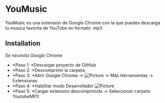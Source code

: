 YouMusic
========
YouMusic es una extensión de Google Chrome con la que puedes descarga tu musica favorita de YouTube en formato .mp3

## Installation
_Se necesita Google Chrome_
* *Paso 1: *Descargar proyecto de GitHub
* *Paso 2: *Descomprimir la carpeta
* *Paso 3: *Abrir Google Chrome -> ![Picture](https://gyazo.com/87ccaff12ae60d204f88ef281c4c93ac) -> Más Herramientas -> Extensiones
* *Paso 4: *Habilitar modo Desarrollador
	![Picture](https://gyazo.com/2a0811229a2b9523048dbea2353da222)
* *Paso 5: *Cargar extensión descomprimida -> Seleccionar carpeta YoutubeMP3
